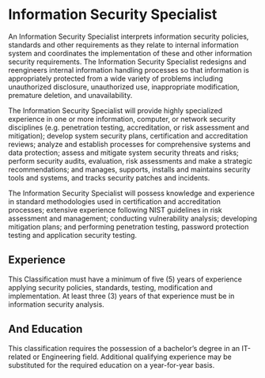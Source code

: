 

# Information Security Specialist    
An Information Security Specialist interprets information security policies, standards and other requirements as they relate to internal information system and coordinates the implementation of these and other information security requirements. The Information Security Specialist redesigns and reengineers internal information handling processes so that information is appropriately protected from a wide variety of problems including unauthorized disclosure, unauthorized use, inappropriate modification, premature deletion, and unavailability.

The Information Security Specialist will provide highly specialized experience in one or more information, computer, or network security disciplines (e.g. penetration testing, accreditation, or risk assessment and mitigation); develop system security plans, certification and accreditation reviews; analyze and establish processes for comprehensive systems and data protection; assess and mitigate system security threats and risks; perform security audits, evaluation, risk assessments and make a strategic recommendations; and manages, supports, installs and maintains security tools and systems, and tracks security patches and incidents.

The Information Security Specialist will possess knowledge and experience in standard methodologies used in certification and accreditation processes; extensive experience following NIST guidelines in risk assessment and management; conducting vulnerability analysis; developing mitigation plans; and performing penetration testing, password protection testing and application security testing.

## Experience
This Classification must have a minimum of five (5) years of experience applying security policies, standards, testing, modification and implementation. At least three (3) years of that experience must be in information security analysis.

## And Education
This classification requires the possession of a bachelor’s degree in an IT-related or Engineering field. Additional qualifying experience may be substituted for the required education on a year-for-year basis.
